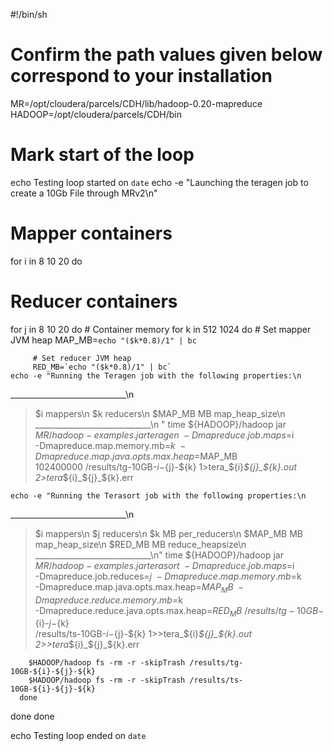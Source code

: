 #!/bin/sh
# Confirm the path values given below correspond to your installation

MR=/opt/cloudera/parcels/CDH/lib/hadoop-0.20-mapreduce
HADOOP=/opt/cloudera/parcels/CDH/bin

# Mark start of the loop
echo Testing loop started on `date`
echo -e "Launching the teragen job to create a 10Gb File through MRv2\n"

# Mapper containers
for i in  8 10 20
do
   # Reducer containers
   for j in 8 10 20
   do
      # Container memory
      for k in 512 1024
      do
         # Set mapper JVM heap
         MAP_MB=`echo "($k*0.8)/1" | bc`

         # Set reducer JVM heap
         RED_MB=`echo "($k*0.8)/1" | bc`
	echo -e "Running the Teragen job with the following properties:\n
_____________________________\n
> $i mappers\n
> $k reducers\n
> $MAP_MB MB  map_heap_size\n
_____________________________\n
"
        time ${HADOOP}/hadoop jar ${MR}/hadoop-examples.jar teragen \
                     -Dmapreduce.job.maps=$i \
                     -Dmapreduce.map.memory.mb=$k \
                     -Dmapreduce.map.java.opts.max.heap=$MAP_MB \
                     102400000 /results/tg-10GB-${i}-${j}-${k} 1>tera_${i}_${j}_${k}.out 2>tera_${i}_${j}_${k}.err

	echo -e "Running the Terasort job with the following properties:\n
_____________________________\n
> $i mappers\n
> $j reducers\n
> $k MB per_reducers\n
> $MAP_MB MB map_heap_size\n
> $RED_MB MB reduce_heapsize\n
_____________________________\n"
       time ${HADOOP}/hadoop jar $MR/hadoop-examples.jar terasort \
                     -Dmapreduce.job.maps=$i \
                     -Dmapreduce.job.reduces=$j \
                     -Dmapreduce.map.memory.mb=$k \
                     -Dmapreduce.map.java.opts.max.heap=$MAP_MB \
                     -Dmapreduce.reduce.memory.mb=$k \
                     -Dmapreduce.reduce.java.opts.max.heap=$RED_MB \
	             /results/tg-10GB-${i}-${j}-${k}  \
                     /results/ts-10GB-${i}-${j}-${k} 1>>tera_${i}_${j}_${k}.out 2>>tera_${i}_${j}_${k}.err

        $HADOOP/hadoop fs -rm -r -skipTrash /results/tg-10GB-${i}-${j}-${k}
        $HADOOP/hadoop fs -rm -r -skipTrash /results/ts-10GB-${i}-${j}-${k}
      done
   done
done

echo Testing loop ended on `date`
